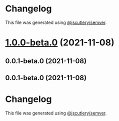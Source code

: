 # Changelog

This file was generated using [@jscutlery/semver](https://github.com/jscutlery/semver).

# [1.0.0-beta.0](https://github.com/patdx/zustand-rx/compare/v0.0.1-beta.0...v1.0.0-beta.0) (2021-11-08)



## 0.0.1-beta.0 (2021-11-08)



## 0.0.1-beta.0 (2021-11-08)



# Changelog

This file was generated using [@jscutlery/semver](https://github.com/jscutlery/semver).
